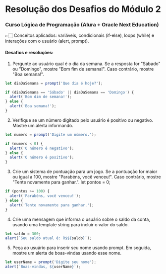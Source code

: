 # Resolução dos Desafios do Módulo 2
### Curso Lógica de Programação (Alura + Oracle Next Education)

👉🏻 Conceitos aplicados: variáveis, condicionais (if-else), loops (while) e interações com o usuário (alert, prompt).

#### Desafios e resoluções:
1. Pergunte ao usuário qual é o dia da semana. Se a resposta for "Sábado" ou "Domingo", mostre "Bom fim de semana!". Caso contrário, mostre "Boa semana!".
```javascript
let diaDaSemana = prompt('Que dia é hoje?');

if (diaDaSemana == 'Sábado' || diaDaSemana == 'Domingo') {
  alert('Bom dim de semana!');
} else {
  alert('Boa semana!');
}
```

2. Verifique se um número digitado pelo usuário é positivo ou negativo. Mostre um alerta informando.
```javascript
let numero = prompt('Digite um número.');

if (numero < 0) {
  alert('O número é negativo');
} else {
  alert('O número é positivo');
}
```

3. Crie um sistema de pontuação para um jogo. Se a pontuação for maior ou igual a 100, mostre "Parabéns, você venceu!". Caso contrário, mostre "Tente novamente para ganhar.".
let pontos = 0;
```javascript
if (pontos >= 100) {
  alert('Parabéns, você venceu!');
} else {
  alert('Tente novamente para ganhar.');
}
```

4. Crie uma mensagem que informa o usuário sobre o saldo da conta, usando uma template string para incluir o valor do saldo.
```javascript
let saldo = 300;
alert(`Seu saldo atual é: R$${saldo}`);
```

5. Peça ao usuário para inserir seu nome usando prompt. Em seguida, mostre um alerta de boas-vindas usando esse nome.
```javascript
let userName = prompt('Digite seu nome');
alert(`Boas-vindas, ${userName}`);
```
